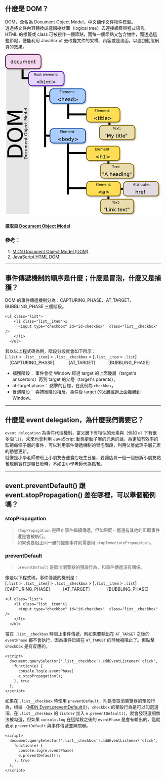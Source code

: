 ## 什麼是 DOM？

DOM，全名為 Document Object Model，中文翻作文件物件模型。  
透過將文件內容轉換成邏輯樹狀圖（logical tree）去連接網頁與程式語言。  
HTML 的標籤或 class 可被視作一個節點，而每一個節點又包含物件，而透過這些節點，便能利用 JavaScript 去改變文件的架構、內容或是畫面，以達到動態網頁的效果。  

![DOM](./hw4_img/DOM.png)
#### 擷取自 [Document Object Model](https://en.wikipedia.org/wiki/Document_Object_Model)

### 參考：  
1. [MDN Document Object Model (DOM)](https://developer.mozilla.org/en-US/docs/Web/API/Document_Object_Model)
2. [JavaScript HTML DOM](https://www.w3schools.com/js/js_htmldom.asp)

---

## 事件傳遞機制的順序是什麼；什麼是冒泡，什麼又是捕獲？

DOM 的事件傳遞機制分為：CAPTURING_PHASE、AT_TARGET、BUBBLING_PHASE 三個階段。

```
<ul class="list">
    <li class="list__item">1
      <input type="checkbox" id="id-checkbox"  class="list__checkbox" />
    </li>
  </ul>
```
若以以上程式碼為例，階段分段就會如下所示：  
[`.list` > `.list__item`] > `.list__checkbox` > [`.list__item` > `.list`]  
　[CAPTURING_PHASE]　　 　[AT_TARGET]　　　[BUBBLING_PHASE]  

* 捕獲階段： 
  事件會從 Window 經過 target 的上面幾層（target's anscertors）再到 target 的父層（target's parents）。
* at-target phase：
  點擊的目標，在此例為 `checkbox`。
* 冒泡階段：
  與捕獲階段相反，事件從 target 的父層經過上面幾層到 Window。

---

## 什麼是 event delegation，為什麼我們需要它？

`event delegation` 為事件代理機制，當父層下有相似的元素與（例如 `ul` 下有很多個 `li`），未來也會利用 JavaScript 動態更動子層的元素的話，為更加有效率的監聽每個子層的事件，可以利用事件傳遞機制的冒泡階段，利用父層處理子層元素的動態更新。  
就像是小學老師帶班上小朋友去速食店吃生日餐，要讓店員一個一個告訴小朋友點餐規則實在是曠日廢時，不如由小學老師代為點餐。

---

## event.preventDefault() 跟 event.stopPropagation() 差在哪裡，可以舉個範例嗎？

### **stopPropagation**
> `stopPropagation` 是阻止事件繼續傳遞，但如果同一層還有其他的監聽事件還是會被執行。  
如果也要阻止同一層的監聽事件則需要用 `stopImmediatePropagation`。  


### **preventDefault**
> `preventDefault` 是取消瀏覽器的預設行為，和事件傳遞沒有關係。  


像是以下程式碼，事件傳遞的機制是：  
[`.list` > `.list__item`] > `.list__checkbox` > [`.list__item` > `.list`]  
[CAPTURING_PHASE]　　　[AT_TARGET]　　　　[BUBBLING_PHASE]  

```
<ul class="list">
    <li class="list__item">1
      <input type="checkbox" id="id-checkbox"  class="list__checkbox" />
    </li>
  </ul>
```
當在 `.list__checkbox` 時阻止事件傳遞，則如果要輸出在 `AT_TARGET` 之後的 `eventPhase` 都不會執行，因為事件已經在 `AT_TARGET` 的時候被阻止了。但點擊 `checkbox` 是有反應的。

```
<script>
  document.querySelector('.list__checkbox').addEventListener('click',
    function(e) {
      console.log(e.eventPhase)
      e.stopPropagation();
    }, true
  );
</script>
```

如果在 `.list__checkbox` 時使用 `preventDefault`，則是會取消瀏覽器的預設行為，根據 〈[MDN Event.preventDefault()](https://developer.mozilla.org/zh-TW/docs/Web/API/Event/preventDefault)〉，`checkbox` 的預設行為是可以勾選選項。在 `.list__checkbox` 的 `listner` 加入 `e.preventDefault()`，就會發現選項無法被勾選，但如果 `console.log` 在這階段之後的 `eventPhase` 是會有輸出的，這就表示 `preventDefault` 與事件傳遞並無關聯。

```
<script>
  document.querySelector('.list__checkbox').addEventListener('click',
    function(e) {
      console.log(e.eventPhase)
      e.preventDefault();
    }, true
  );
</script>
```